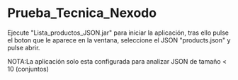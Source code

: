 # Prueba_Tecnica_Nexodo
Ejecute "Lista_productos_JSON.jar" para iniciar la aplicación, tras ello pulse el boton que le aparece en la ventana, seleccione el JSON "products.json" y pulse abrir.

NOTA:La aplicación solo esta configurada para analizar JSON de tamaño < 10 (conjuntos)
